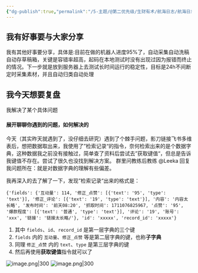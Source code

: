 ```yaml
---
{"dg-publish":true,"permalink":"/5-主题/@第二优先级/生财有术/航海日志/航海日志-RPA提效-2024-03-22/","tags":["生财有术","航海日志","RPA提效"],"noteIcon":"1","created":"2024-03-22","updated":"2024-04-10"}
---
```


## 我有好事要与大家分享
我有其他好事要分享，具体是:目前在做的机器人进度95%了，自动采集自动洗稿自动存草稿箱，关键是容错率超高，起码在本地测试时没有出现过因为报错而终止的情况。下一步就是放到服务器上去测试长时间运行的稳定性，目标是24h不间断定时采集素材，并且自动归类自动处理

## 我今天想要复盘 
我解决了某个具体问题

#### 展开聊聊你遇到的问题，如何解决的
今天（其实昨天就遇到了，没仔细去研究）遇到了个棘手问题，影刀链接飞书多维表后，想把数据取出来，我使用了”检索记录“的指令，奈何检索出来的是个数据字典，这种数据我之前没有接触过，简单查了资料后尝试去”获取键值“，但总是告诉我键值不存在。尝试了很久也没找到解决方案。 群里问教练后教练 @Leeka 回复我问题所在：就是对数据字典的理解有些偏差。 

我再深入的去了解了一下，发现”检索记录“出来的格式是：
```
{'fields': {'互动量': 114, '修正_点赞': [{'text': '95', 'type': 'text'}], '修正_评论': [{'text': '19', 'type': 'text'}], '内容': '内容太长略', '发布时间': '前天08:20', '抓取时间': 1711076825967, '点赞': '95', '爆款程度': [{'text': '普通', 'type': 'text'}], '评论': '19', '账号': 'xxx', '链接': '链接太长略/'}, 'id': 'xxxxx', 'record_id': 'xxxxx'}
```
1. 其中 `fields`、`id`、`record_id` 是第一层字典的三个键 
2. `fields` 内的 `互动量`、`修正_点赞` 等是第二层字典的键，也称**子字典** 
3. 同理 `修正_点赞` 内的 `text`、`type` 是第三层字典的键 
4. 然后再使用**获取键值**指令就可以了

![image.png|300](http://img.xlg.life/images/202404101231590.png)
![image.png|300](http://img.xlg.life/images/202404101231257.png)